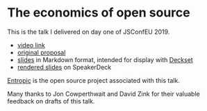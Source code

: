 # The economics of open source

This is the talk I delivered on day one of JSConfEU 2019.

* [video link](https://www.youtube.com/watch?v=MO8hZlgK5zc)
* [original proposal](./proposal.md)
* [slides](./slides.md) in Markdown format, intended for display with [Deckset](https://www.deckset.com)
* [rendered slides](https://speakerdeck.com/ceejbot/the-economics-of-package-management) on SpeakerDeck

[Entropic](https://github.com/entropic-dev/entropic/) is the open source project associated with this talk.

Many thanks to Jon Cowperthwait and David Zink for their valuable feedback on drafts of this talk.

